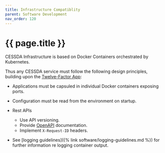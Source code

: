 ```yaml
---
title: Infrastructure Compatiblity
parent: Software Development
nav_order: 120
---
```


# {{ page.title }}

CESSDA Infrastructure is based on Docker Containers orchestrated by Kubernetes.

Thus any CESSDA service must follow the following design principles, building upon the [Twelve-Factor App](https://12factor.net/):

* Applications must be capsuled in individual Docker containers exposing ports.

* Configuration must be read from the environment on startup.

* Rest APIs
  * Use API versioning.
  * Provide [OpenAPI](https://www.openapis.org/) documentation.
  * Implement `X-Request-ID` headers.

* See [logging guidelines]({% link software/logging-guidelines.md %}) for further information re logging container output.
